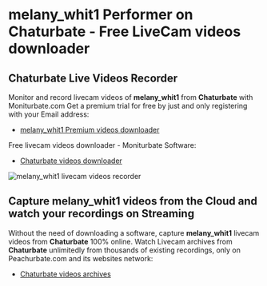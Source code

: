 # melany_whit1 Performer on Chaturbate - Free LiveCam videos downloader

## Chaturbate Live Videos Recorder

Monitor and record livecam videos of **melany_whit1** from **Chaturbate** with Moniturbate.com
Get a premium trial for free by just and only registering with your Email address:
* [melany_whit1 Premium videos downloader](https://moniturbate.com/request-demo-licence-key.html)

Free livecam videos downloader - Moniturbate Software:
* [Chaturbate videos downloader](https://moniturbate.com/moniturbate-download-software.html)

![melany_whit1 livecam videos recorder](https://peachurnet.com/templates/moniturbate-software.png)


## Capture melany_whit1 videos from the Cloud and watch your recordings on Streaming

Without the need of downloading a software, capture **melany_whit1** livecam videos from **Chaturbate** 100% online.
Watch Livecam archives from **Chaturbate** unlimitedly from thousands of existing recordings, only on Peachurbate.com and its websites network:
* [Chaturbate videos archives](https://peachurnet.com/)